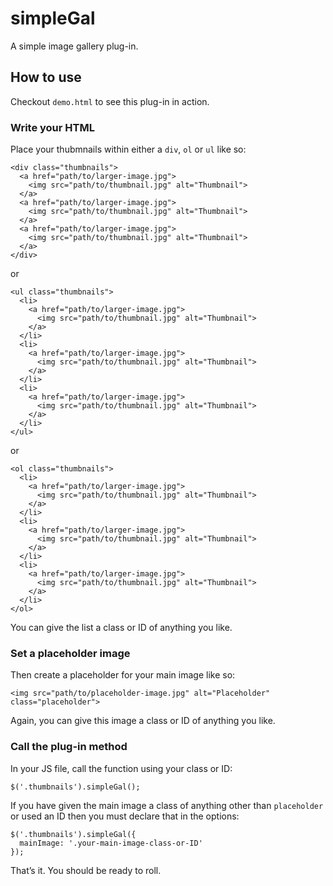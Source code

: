 # simpleGal

A simple image gallery plug-in.

## How to use

Checkout <code>demo.html</code> to see this plug-in in action.

### Write your HTML

Place your thubmnails within either a <code>div</code>, <code>ol</code> or <code>ul</code> like so:

<pre><code>&lt;div class="thumbnails"&gt;
  &lt;a href="path/to/larger-image.jpg"&gt;
    &lt;img src="path/to/thumbnail.jpg" alt="Thumbnail"&gt;
  &lt;/a&gt;
  &lt;a href="path/to/larger-image.jpg"&gt;
    &lt;img src="path/to/thumbnail.jpg" alt="Thumbnail"&gt;
  &lt;/a&gt;
  &lt;a href="path/to/larger-image.jpg"&gt;
    &lt;img src="path/to/thumbnail.jpg" alt="Thumbnail"&gt;
  &lt;/a&gt;
&lt;/div&gt;</code></pre>

or

<pre><code>&lt;ul class="thumbnails"&gt;
  &lt;li&gt;
    &lt;a href="path/to/larger-image.jpg"&gt;
      &lt;img src="path/to/thumbnail.jpg" alt="Thumbnail"&gt;
    &lt;/a&gt;
  &lt;/li&gt;
  &lt;li&gt;
    &lt;a href="path/to/larger-image.jpg"&gt;
      &lt;img src="path/to/thumbnail.jpg" alt="Thumbnail"&gt;
    &lt;/a&gt;
  &lt;/li&gt;
  &lt;li&gt;
    &lt;a href="path/to/larger-image.jpg"&gt;
      &lt;img src="path/to/thumbnail.jpg" alt="Thumbnail"&gt;
    &lt;/a&gt;
  &lt;/li&gt;
&lt;/ul&gt;</code></pre>

or

<pre><code>&lt;ol class="thumbnails"&gt;
  &lt;li&gt;
    &lt;a href="path/to/larger-image.jpg"&gt;
      &lt;img src="path/to/thumbnail.jpg" alt="Thumbnail"&gt;
    &lt;/a&gt;
  &lt;/li&gt;
  &lt;li&gt;
    &lt;a href="path/to/larger-image.jpg"&gt;
      &lt;img src="path/to/thumbnail.jpg" alt="Thumbnail"&gt;
    &lt;/a&gt;
  &lt;/li&gt;
  &lt;li&gt;
    &lt;a href="path/to/larger-image.jpg"&gt;
      &lt;img src="path/to/thumbnail.jpg" alt="Thumbnail"&gt;
    &lt;/a&gt;
  &lt;/li&gt;
&lt;/ol&gt;</code></pre>

You can give the list a class or ID of anything you like.

### Set a placeholder image

Then create a placeholder for your main image like so:

<pre><code>&lt;img src="path/to/placeholder-image.jpg" alt="Placeholder" class="placeholder"&gt;</code></pre>

Again, you can give this image a class or ID of anything you like.

### Call the plug-in method

In your JS file, call the function using your class or ID:

<pre><code>$('.thumbnails').simpleGal();</code></pre>

If you have given the main image a class of anything other than <code>placeholder</code> or used an ID then you must declare that in the options:

<pre><code>$('.thumbnails').simpleGal({
  mainImage: '.your-main-image-class-or-ID'
});</code></pre>

That&rsquo;s it. You should be ready to roll.